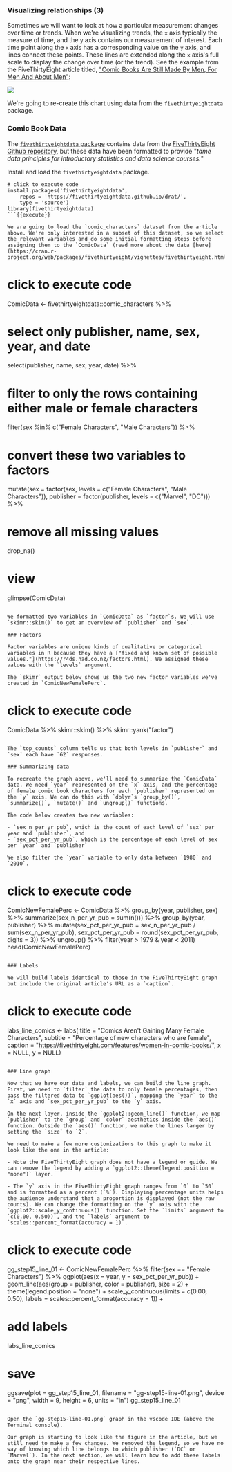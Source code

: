 ### Visualizing relationships (3)

Sometimes we will want to look at how a particular measurement changes over time or trends. When we're visualizing trends, the `x` axis typically the measure of time, and the `y` axis contains our measurement of interest. Each time point along the `x` axis has a corresponding value on the `y` axis, and lines connect these points. These lines are extended along the `x` axis's full scale to display the change over time (or the trend). See the example from the FiveThirtyEight article titled, ["Comic Books Are Still Made By Men, For Men And About Men"](https://fivethirtyeight.com/features/women-in-comic-books/):


![](https://fivethirtyeight.com/wp-content/uploads/2014/10/hickey-feature-comics-3.png?w=1220)

We're going to re-create this chart using data from the `fivethirtyeightdata` package. 

### Comic Book Data

The [`fivethirtyeightdata` package](https://fivethirtyeight-r.netlify.app/) contains data from the [FiveThirtyEight Github repository](https://github.com/fivethirtyeight/data), but these data have been formatted to provide "*tame data principles for introductory statistics and data science courses.*"

Install and load the `fivethirtyeightdata` package.

```
# click to execute code
install.packages('fivethirtyeightdata', 
    repos = 'https://fivethirtyeightdata.github.io/drat/', 
    type = 'source')
library(fivethirtyeightdata)
```{{execute}}

We are going to load the `comic_characters` dataset from the article above. We're only interested in a subset of this dataset, so we select the relevant variables and do some initial formatting steps before assigning them to the `ComicData` (read more about the data [here](https://cran.r-project.org/web/packages/fivethirtyeight/vignettes/fivethirtyeight.html)).

```
# click to execute code
ComicData <- fivethirtyeightdata::comic_characters %>% 
  # select only publisher, name, sex, year, and date
  select(publisher, name, sex, year, date) %>% 
  # filter to only the rows containing either male or female characters
  filter(sex %in% c("Female Characters", "Male Characters")) %>% 
  # convert these two variables to factors
  mutate(sex = factor(sex, 
                      levels = c("Female Characters", 
                                 "Male Characters")),
         publisher = factor(publisher, 
                            levels = c("Marvel", "DC"))) %>% 
  # remove all missing values
  drop_na()
# view
glimpse(ComicData)
```{{execute}}

We formatted two variables in `ComicData` as `factor`s. We will use `skimr::skim()` to get an overview of `publisher` and `sex`.

### Factors

Factor variables are unique kinds of qualitative or categorical variables in R because they have a ["fixed and known set of possible values."](https://r4ds.had.co.nz/factors.html). We assigned these values with the `levels` argument.

The `skimr` output below shows us the two new factor variables we've created in `ComicNewFemalePerc`. 

```
# click to execute code
ComicData %>% 
  skimr::skim() %>% 
  skimr::yank("factor") 
```{{execute}}

The `top_counts` column tells us that both levels in `publisher` and `sex` each have `62` responses.

### Summarizing data 

To recreate the graph above, we'll need to summarize the `ComicData` data. We need `year` represented on the `x` axis, and the percentage of female comic book characters for each `publisher` represented on the `y` axis. We can do this with `dplyr`s `group_by()`, `summarize()`, `mutate()` and `ungroup()` functions. 

The code below creates two new variables: 

- `sex_n_per_yr_pub`, which is the count of each level of `sex` per year and `publisher`, and  
- `sex_pct_per_yr_pub`, which is the percentage of each level of sex per `year` and `publisher`  

We also filter the `year` variable to only data between `1980` and `2010`.

```
# click to execute code
ComicNewFemalePerc <- ComicData %>% 
  group_by(year, publisher, sex) %>% 
  summarize(sex_n_per_yr_pub = sum(n())) %>% 
  group_by(year, publisher) %>% 
  mutate(sex_pct_per_yr_pub = sex_n_per_yr_pub / sum(sex_n_per_yr_pub),
         sex_pct_per_yr_pub = round(sex_pct_per_yr_pub, digits = 3)) %>% 
  ungroup() %>% 
  filter(year > 1979 & year < 2011)
head(ComicNewFemalePerc)
```{{execute}}

### Labels

We will build labels identical to those in the FiveThirtyEight graph but include the original article's URL as a `caption`.

```
# click to execute code
labs_line_comics <- labs(
  title = "Comics Aren't Gaining Many Female Characters", 
  subtitle = "Percentage of new characters who are female", 
  caption = "https://fivethirtyeight.com/features/women-in-comic-books/",
  x = NULL, 
  y = NULL)
```{{execute}}

### Line graph

Now that we have our data and labels, we can build the line graph. First, we need to `filter` the data to only female percentages, then pass the filtered data to `ggplot(aes())`, mapping the `year` to the `x` axis and `sex_pct_per_yr_pub` to the `y` axis.

On the next layer, inside the `ggplot2::geom_line()` function, we map `publisher` to the `group` and `color` aesthetics inside the `aes()` function. Outside the `aes()` function, we make the lines larger by setting the `size` to `2`. 

We need to make a few more customizations to this graph to make it look like the one in the article:

- Note the FiveThirtyEight graph does not have a legend or guide. We can remove the legend by adding a `ggplot2::theme(legend.position = "none")` layer. 

- The `y` axis in the FiveThirtyEight graph ranges from `0` to `50` and is formatted as a percent (`%`). Displaying percentage units helps the audience understand that a proportion is displayed (not the raw counts). We can change the formatting on the `y` axis with the `ggplot2::scale_y_continuous()` function. Set the `limits` argument to `c(0.00, 0.50))`, and the `labels` argument to `scales::percent_format(accuracy = 1)`.

```
# click to execute code
gg_step15_line_01 <- ComicNewFemalePerc %>% 
  filter(sex == "Female Characters") %>% 
  ggplot(aes(x = year, y = sex_pct_per_yr_pub)) + 
  geom_line(aes(group = publisher, color = publisher),
            size = 2) + 
  theme(legend.position = "none") + 
  scale_y_continuous(limits = c(0.00, 0.50),
                     labels = scales::percent_format(accuracy = 1)) +
  # add labels
  labs_line_comics
# save
ggsave(plot = gg_step15_line_01,
        filename = "gg-step15-line-01.png",
        device = "png",
        width = 9,
        height = 6,
        units = "in")
gg_step15_line_01
```{{execute}}

Open the `gg-step15-line-01.png` graph in the vscode IDE (above the Terminal console). 

Our graph is starting to look like the figure in the article, but we still need to make a few changes. We removed the legend, so we have no way of knowing which line belongs to which publisher (`DC` or `Marvel`). In the next section, we will learn how to add these labels onto the graph near their respective lines.
